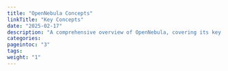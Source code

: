 ```yaml
---
title: "OpenNebula Concepts"
linkTitle: "Key Concepts"
date: "2025-02-17"
description: "A comprehensive overview of OpenNebula, covering its key features, core architecture, and the cloud access model, including user roles and permissions. You'll also find real-world use cases that illustrate how OpenNebula is used across industries — from enterprise cloud infrastructure to edge and AI deployments"
categories:
pageintoc: "3"
tags: 
weight: "1"
---
```


<a id="opennebula-concepts"></a>

<!--# OpenNebula Concepts -->
